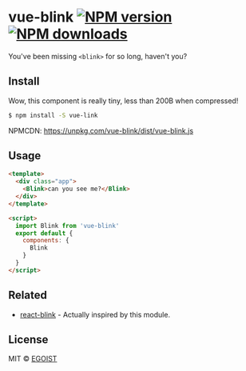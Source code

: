 # vue-blink [![NPM version](https://img.shields.io/npm/v/vue-blink.svg)](https://npmjs.com/package/vue-blink) [![NPM downloads](https://img.shields.io/npm/dm/vue-blink.svg)](https://npmjs.com/package/vue-blink)

You've been missing `<blink>` for so long, haven't you?

## Install

Wow, this component is really tiny, less than 200B when compressed!

```bash
$ npm install -S vue-link
```

NPMCDN: https://unpkg.com/vue-blink/dist/vue-blink.js

## Usage

```html
<template>
  <div class="app">
    <Blink>can you see me?</Blink>
  </div>
</template>

<script>
  import Blink from 'vue-blink'
  export default {
    components: {
      Blink
    }
  }
</script>
```

## Related

- [react-blink](https://github.com/jossmac/react-blink) - Actually inspired by this module.

## License

MIT &copy; [EGOIST](https://github.com/egoist)
